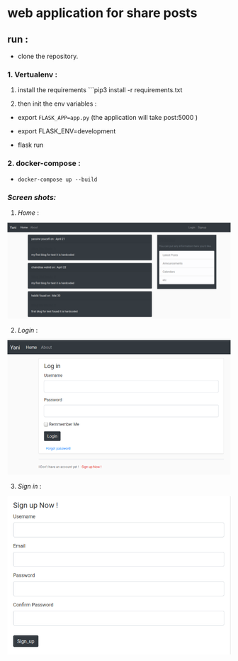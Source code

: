 # web application for share posts

## run :

- clone the repository.

### 1. Vertualenv :

1. install the requirements ```pip3 install -r requirements.txt

2. then init the env variables :

- export `FLASK_APP=app.py` (the application will take post:5000 )

- export FLASK_ENV=development

- flask run

### 2. docker-compose :

- `docker-compose up --build`

### _Screen shots:_

1. _Home_ :

![](app/static/images/home.png)

2. _Login_ :

![](app/static/images/login.png)

3. _Sign in_ :

![](app/static/images/signup.png)
